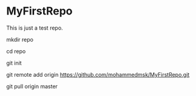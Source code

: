 # MyFirstRepo
This is just a test repo.

mkdir repo

cd repo

git init

git remote add origin https://github.com/mohammedmsk/MyFirstRepo.git

git pull origin master
